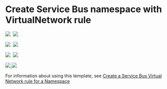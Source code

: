 # Create Service Bus namespace with VirtualNetwork rule

<IMG SRC="https://azbotstorage.blob.core.windows.net/badges/301-servicebus-namespace-vnet/PublicLastTestDate.svg" />&nbsp;
<IMG SRC="https://azbotstorage.blob.core.windows.net/badges/301-servicebus-namespace-vnet/PublicDeployment.svg" />&nbsp;

<IMG SRC="https://azbotstorage.blob.core.windows.net/badges/301-servicebus-namespace-vnet/FairfaxLastTestDate.svg" />&nbsp;
<IMG SRC="https://azbotstorage.blob.core.windows.net/badges/301-servicebus-namespace-vnet/FairfaxDeployment.svg" />&nbsp;

<IMG SRC="https://azbotstorage.blob.core.windows.net/badges/301-servicebus-namespace-vnet/BestPracticeResult.svg" />&nbsp;
<IMG SRC="https://azbotstorage.blob.core.windows.net/badges/301-servicebus-namespace-vnet/CredScanResult.svg" />&nbsp;

<a href="https://portal.azure.com/#create/Microsoft.Template/uri/https%3A%2F%2Fraw.githubusercontent.com%2FAzure%2Fazure-quickstart-templates%2Fmaster%2F301-servicebus-namespace-vnet%2Fazuredeploy.json" target="_blank">
    <img src="http://azuredeploy.net/deploybutton.png"/>
</a>

<a href="http://armviz.io/#/?load=https%3A%2F%2Fraw.githubusercontent.com%2FAzure%2Fazure-quickstart-templates%2Fmaster%2F301-servicebus-namespace-vnet%2Fazuredeploy.json" target="_blank">
    <img src="http://armviz.io/visualizebutton.png"/>
</a>

For information about using this template, see [Create a Service Bus Virtual Network rule for a Namespace](https://docs.microsoft.com/en-us/azure/service-bus-messaging/service-bus-service-endpoints)
